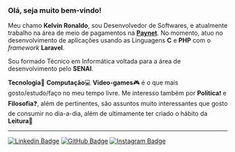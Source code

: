 ### Olá, seja muito bem-vindo!
Meu chamo **Kelvin Ronaldo**, sou Desenvolvedor de Softwares, e atualmente trabalho na área de meio de pagamentos na [**Paynet**](https://www.linkedin.com/company/paynet-captura-de-transa%C3%A7%C3%B5es-e-sistemas-ltda/ "Paynet Captura de Transações e Sistemas LTDA"). No momento, atuo no desenvolvimento de aplicações usando as Linguagens **C** e **PHP** com o _framework_ **Laravel**.  

Sou formado Técnico em Informática voltada para a área de desenvolvimento pelo **SENAI**.  

**Tecnologia**:floppy_disk: **Computação**:computer: **Video-games**:video_game: é o que mais gosto/estudo/faço no meu tempo livre. Me interesso também por **Política**:exclamation: e **Filosofia**:question:, além de pertinentes, são assuntos muito interessantes que gosto de consumir no dia-a-dia, além de ultimamente ter criado o hábito da **Leitura**:book:  

---
[![Linkedin Badge](https://img.shields.io/badge/-LinkedIn-blue?style=flat-square&logo=Linkedin&logoColor=white&link=https://https://www.linkedin.com/in/kelvinronaldo)](https://www.linkedin.com/in/kelvinronaldo "Kelvin Ronaldo no LinkedIn") [![GitHub Badge](https://img.shields.io/badge/-Github-black?style=flat-square&logo=Github&logoColor=white&link=https://github.com/KelvinRonaldo)](https://github.com/KelvinRonaldo "Kelvin Ronaldo no GitHub") [![Instagram Badge](https://img.shields.io/badge/-Instagram-blueviolet?style=flat-square&logo=Instagram&logoColor=white&link=https://www.instagram.com/kelvinrferreira)](https://www.instagram.com/kelvinrferreira "Kelvin Ronaldo no Instagram")
